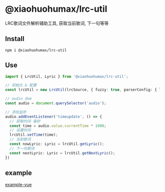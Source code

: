 # @xiaohuohumax/lrc-util

LRC歌词文件解析辅助工具, 获取当前歌词, 下一句等等

## Install

```shell
npm i @xiaohuohumax/lrc-util
```

## Use

```ts
import { LrcUtil, Lyric } from '@xiaohuohumax/lrc-util';

// 初始化 & 配置
const lrcUtil = new LrcUtil(lrcSource, { fuzzy: true, parserConfig: { lyricAddOffset: true } });

// audio dom
const audio = document.querySelector('audio');

// 添加监听
audio.addEventListener('timeupdate', () => {
  // 获取时间 毫秒
  const time = audio.value.currentTime * 1000;
  // 设置时间
  lrcUtil.setTime(time);
  // 当前歌词
  const nowLyric: Lyric = lrcUtil.getLyric();
  // 下一句歌词
  const nextLyric: Lyric = lrcUtil.getNextLyric();
})
```

## example

[example-vue](../../examples/vue/README.md)
